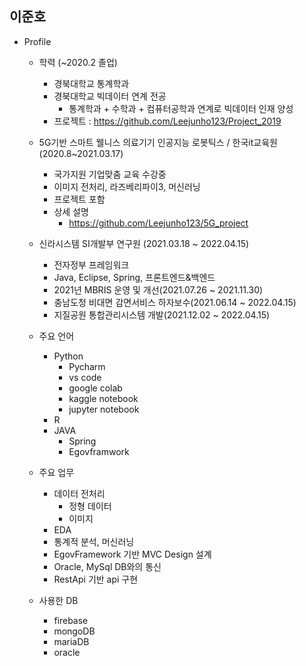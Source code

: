 ## 이준호
- Profile
    + 학력 (~2020.2 졸업)
        + 경북대학교 통계학과
        + 경북대학교 빅데이터 연계 전공
            + 통계학과 + 수학과 + 컴퓨터공학과 연계로 빅데이터 인재 양성
        + 프로젝트 : https://github.com/Leejunho123/Project_2019
    
    + 5G기반 스마트 웰니스 의료기기 인공지능 로봇틱스 / 한국it교육원 (2020.8~2021.03.17)
        + 국가지원 기업맞춤 교육 수강중 
        + 이미지 전처리, 라즈베리파이3, 머신러닝
        + 프로젝트 포함
        + 상세 설명
            + https://github.com/Leejunho123/5G_project

    + 신라시스템 SI개발부 연구원 (2021.03.18 ~ 2022.04.15)
        + 전자정부 프레임워크
        + Java, Eclipse, Spring, 프론트엔드&백엔드
        + 2021년 MBRIS 운영 및 개선(2021.07.26 ~ 2021.11.30)
        + 충남도청 비대면 감면서비스 하자보수(2021.06.14 ~ 2022.04.15)
        + 지질공원 통합관리시스템 개발(2021.12.02 ~ 2022.04.15)
    
    + 주요 언어
        + Python
            + Pycharm
            + vs code
            + google colab
            + kaggle notebook
            + jupyter notebook
        + R
        + JAVA
            + Spring
            + Egovframwork
    
    + 주요 업무
        + 데이터 전처리
            + 정형 데이터
            + 이미지
        + EDA
        + 통계적 분석, 머신러닝
        + EgovFramework 기반 MVC Design 설계
        + Oracle, MySql DB와의 통신
        + RestApi 기반 api 구현

    + 사용한 DB
        + firebase
        + mongoDB
        + mariaDB
        + oracle


<!--
**Leejunho123/Leejunho123** is a ✨ _special_ ✨ repository because its `README.md` (this file) appears on your GitHub profile.

Here are some ideas to get you started:

- 🔭 I’m currently working on ...
- 🌱 I’m currently learning ...
- 👯 I’m looking to collaborate on ...
- 🤔 I’m looking for help with ...
- 💬 Ask me about ...
- 📫 How to reach me: ...
- 😄 Pronouns: ...
- ⚡ Fun fact: ...
-->
